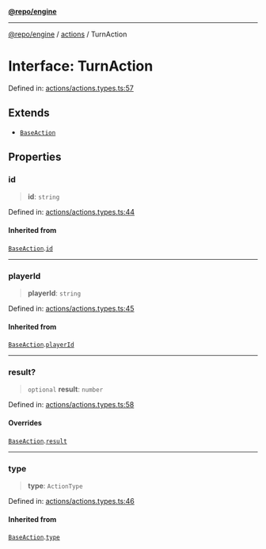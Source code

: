 [**@repo/engine**](../../README.md)

***

[@repo/engine](../../modules.md) / [actions](../README.md) / TurnAction

# Interface: TurnAction

Defined in: [actions/actions.types.ts:57](https://github.com/alexqguo/drinking-board-game-v3/blob/c54738830b911cea80ee4f6fef46ab8be3a3f8a1/packages/engine/src/actions/actions.types.ts#L57)

## Extends

- [`BaseAction`](BaseAction.md)

## Properties

### id

> **id**: `string`

Defined in: [actions/actions.types.ts:44](https://github.com/alexqguo/drinking-board-game-v3/blob/c54738830b911cea80ee4f6fef46ab8be3a3f8a1/packages/engine/src/actions/actions.types.ts#L44)

#### Inherited from

[`BaseAction`](BaseAction.md).[`id`](BaseAction.md#id)

***

### playerId

> **playerId**: `string`

Defined in: [actions/actions.types.ts:45](https://github.com/alexqguo/drinking-board-game-v3/blob/c54738830b911cea80ee4f6fef46ab8be3a3f8a1/packages/engine/src/actions/actions.types.ts#L45)

#### Inherited from

[`BaseAction`](BaseAction.md).[`playerId`](BaseAction.md#playerid)

***

### result?

> `optional` **result**: `number`

Defined in: [actions/actions.types.ts:58](https://github.com/alexqguo/drinking-board-game-v3/blob/c54738830b911cea80ee4f6fef46ab8be3a3f8a1/packages/engine/src/actions/actions.types.ts#L58)

#### Overrides

[`BaseAction`](BaseAction.md).[`result`](BaseAction.md#result)

***

### type

> **type**: `ActionType`

Defined in: [actions/actions.types.ts:46](https://github.com/alexqguo/drinking-board-game-v3/blob/c54738830b911cea80ee4f6fef46ab8be3a3f8a1/packages/engine/src/actions/actions.types.ts#L46)

#### Inherited from

[`BaseAction`](BaseAction.md).[`type`](BaseAction.md#type)
